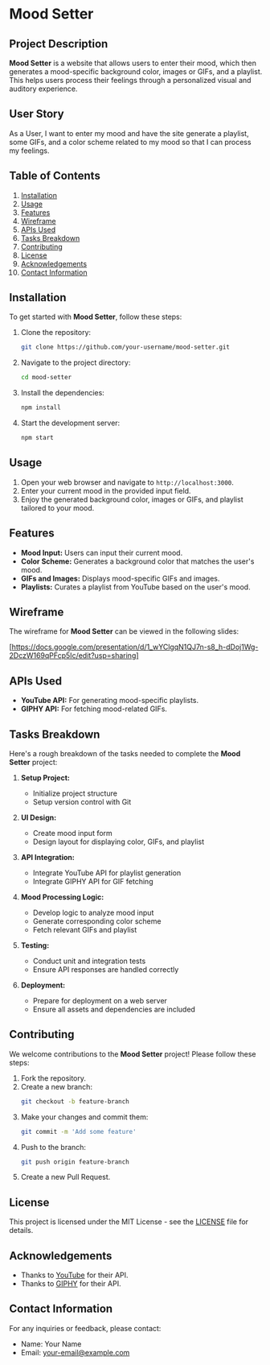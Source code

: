 # Mood Setter

## Project Description
**Mood Setter** is a website that allows users to enter their mood, which then generates a mood-specific background color, images or GIFs, and a playlist. This helps users process their feelings through a personalized visual and auditory experience.

## User Story
As a User, I want to enter my mood and have the site generate a playlist, some GIFs, and a color scheme related to my mood so that I can process my feelings.

## Table of Contents
1. [Installation](#installation)
2. [Usage](#usage)
3. [Features](#features)
4. [Wireframe](#wireframe)
5. [APIs Used](#apis-used)
6. [Tasks Breakdown](#tasks-breakdown)
7. [Contributing](#contributing)
8. [License](#license)
9. [Acknowledgements](#acknowledgements)
10. [Contact Information](#contact-information)

## Installation
To get started with **Mood Setter**, follow these steps:

1. Clone the repository:
    ```bash
    git clone https://github.com/your-username/mood-setter.git
    ```
2. Navigate to the project directory:
    ```bash
    cd mood-setter
    ```
3. Install the dependencies:
    ```bash
    npm install
    ```
4. Start the development server:
    ```bash
    npm start
    ```

## Usage
1. Open your web browser and navigate to `http://localhost:3000`.
2. Enter your current mood in the provided input field.
3. Enjoy the generated background color, images or GIFs, and playlist tailored to your mood.

## Features
- **Mood Input:** Users can input their current mood.
- **Color Scheme:** Generates a background color that matches the user's mood.
- **GIFs and Images:** Displays mood-specific GIFs and images.
- **Playlists:** Curates a playlist from YouTube based on the user's mood.

## Wireframe
The wireframe for **Mood Setter** can be viewed in the following slides:

[https://docs.google.com/presentation/d/1_wYClgqN1QJ7n-s8_h-dDoj1Wg-2DczW169qPFcp5Ic/edit?usp=sharing]

## APIs Used
- **YouTube API:** For generating mood-specific playlists.
- **GIPHY API:** For fetching mood-related GIFs.

## Tasks Breakdown
Here's a rough breakdown of the tasks needed to complete the **Mood Setter** project:

1. **Setup Project:**
   - Initialize project structure
   - Setup version control with Git

2. **UI Design:**
   - Create mood input form
   - Design layout for displaying color, GIFs, and playlist

3. **API Integration:**
   - Integrate YouTube API for playlist generation
   - Integrate GIPHY API for GIF fetching

4. **Mood Processing Logic:**
   - Develop logic to analyze mood input
   - Generate corresponding color scheme
   - Fetch relevant GIFs and playlist

5. **Testing:**
   - Conduct unit and integration tests
   - Ensure API responses are handled correctly

6. **Deployment:**
   - Prepare for deployment on a web server
   - Ensure all assets and dependencies are included

## Contributing
We welcome contributions to the **Mood Setter** project! Please follow these steps:

1. Fork the repository.
2. Create a new branch:
    ```bash
    git checkout -b feature-branch
    ```
3. Make your changes and commit them:
    ```bash
    git commit -m 'Add some feature'
    ```
4. Push to the branch:
    ```bash
    git push origin feature-branch
    ```
5. Create a new Pull Request.

## License
This project is licensed under the MIT License - see the [LICENSE](LICENSE) file for details.

## Acknowledgements
- Thanks to [YouTube](https://www.youtube.com/) for their API.
- Thanks to [GIPHY](https://giphy.com/) for their API.

## Contact Information
For any inquiries or feedback, please contact:
- Name: Your Name
- Email: your-email@example.com